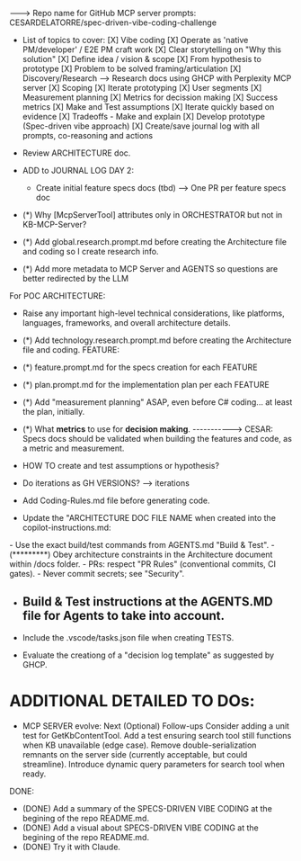 

---> Repo name for GitHub MCP server prompts: CESARDELATORRE/spec-driven-vibe-coding-challenge

- List of topics to cover:
        [X] Vibe coding
        [X] Operate as 'native PM/developer' / E2E PM craft work
        [X] Clear storytelling on "Why this solution"
        [X] Define idea / vision & scope
        [X] From hypothesis to prototype
        [X] Problem to be solved framing/articulation
        [X] Discovery/Research --> Research docs using GHCP with Perplexity MCP server
        [X] Scoping
        [X] Iterate prototyping
        [X] User segments
        [X] Measurement planning
        [X] Metrics for decission making 
        [X] Success metrics
        [X] Make and Test assumptions
        [X] Iterate quickly based on evidence
        [X] Tradeoffs - Make and explain
        [X] Develop prototype (Spec-driven vibe approach)
        [X] Create/save journal log with all prompts, co-reasoning and actions





- Review ARCHITECTURE doc.

- ADD to JOURNAL LOG DAY 2:
    - Create initial feature specs docs (tbd)
        --> One PR per feature specs doc

- (*) Why [McpServerTool] attributes only in ORCHESTRATOR but not in KB-MCP-Server?

- (*) Add global.research.prompt.md before creating the Architecture file and coding so I create research info.


- (*) Add more metadata to MCP Server and AGENTS so questions are better redirected by the LLM

For POC ARCHITECTURE:
- Raise any important high-level technical considerations, like platforms, languages, frameworks, and overall architecture details.

- (*) Add technology.research.prompt.md before creating the Architecture file and coding.
FEATURE:
- (*) feature.prompt.md for the specs creation for each FEATURE
- (*) plan.prompt.md for the implementation plan per each FEATURE

- (*) Add "measurement planning" ASAP, even before C# coding... at least the plan, initially.

- (*) What **metrics** to use for **decision making**.
-----------> CESAR: Specs docs should be validated when building the features and code, as a metric and measurement.

- HOW TO create and test assumptions or hypothesis?

- Do iterations as GH VERSIONS? --> iterations

- Add Coding-Rules.md file before generating code.

- Update the "ARCHITECTURE DOC FILE NAME when created into the copilot-instructions.md:
<key must-follow items>
        - Use the exact build/test commands from AGENTS.md "Build & Test".
        - (*********) Obey architecture constraints in the Architecture document within /docs folder.
        - PRs: respect "PR Rules" (conventional commits, CI gates).
        - Never commit secrets; see "Security".
</key>

- ## Build & Test instructions at the AGENTS.MD file for Agents to take into account.



- Include the .vscode/tasks.json file when creating TESTS.

- Evaluate the creationg of a "decision log template" as suggested by GHCP.



ADDITIONAL DETAILED TO DOs:
===========================


- MCP SERVER evolve:
Next (Optional) Follow-ups
Consider adding a unit test for GetKbContentTool.
Add a test ensuring search tool still functions when KB unavailable (edge case).
Remove double-serialization remnants on the server side (currently acceptable, but could streamline).
Introduce dynamic query parameters for search tool when ready.


DONE:

- (DONE) Add a summary of the SPECS-DRIVEN VIBE CODING at the begining of the repo README.md.
- (DONE) Add a visual about SPECS-DRIVEN VIBE CODING at the begining of the repo README.md.
- (DONE) Try it with Claude.
